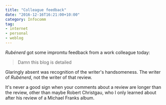 ```yaml
---
title: "Colleague feedback"
date: "2016-12-16T16:21:00+10:00"
category: Infocomm
tag:
- internet
- personal
- weblog
---
```

*Rubénerd* got some impromtu feedback from a work colleague today:

> Damn this blog is detailed

Glaringly absent was recognition of the writer's handsomeness. The writer of *Rubénerd*, not the writer of that review.

It's never a good sign when your comments about a review are longer than the review, other than maybe Robert Christgau, who I only learned about after his review of a Michael Franks album.

